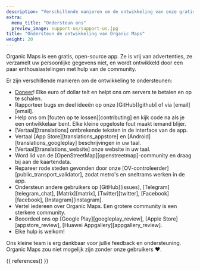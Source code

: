 ```yaml
---
description: "Verschillende manieren om de ontwikkeling van onze gratis applicatie te ondersteunen"
extra:
  menu_title: "Ondersteun ons"
  preview_image: support-us/support-us.jpg
title: "Ondersteun de ontwikkeling van Organic Maps"
weight: 20
---
```


Organic Maps is een gratis, open-source app. Ze is vrij van advertenties, ze
verzamelt uw persoonlijke gegevens niet, en wordt ontwikkeld door een paar
enthousiastelingen met hulp van de community.

Er zijn verschillende manieren om de ontwikkeling te ondersteunen:

- [Doneer](@/donate/index.nl.md)! Elke euro of dollar telt en helpt ons om
  servers te betalen en op te schalen.
- Rapporteer bugs en deel ideeën op onze [GitHub][github] of via
  [email][email].
- Help ons om [fouten op te lossen][contributing] en kijk code na als je een
  ontwikkelaar bent. Elke kleine opgeloste fout maakt iemand blijer.
- [Vertaal][translations] ontbrekende teksten in de interface van de app.
- Vertaal [App Store][translations_appstore] en
  [Android][translations_googleplay] beschrijvingen in uw taal.
- [Vertaal][translations_website] onze website in uw taal.
- Word lid van de [OpenStreetMap][openstreetmap]-community en draag bij aan
  de kaartendata.
- Repareer rode steden gevonden door onze
  [OV-controleerder][public_transport_validator], zodat metro's en sneltrams
  werken in de app.
- Ondersteun andere gebruikers op [GitHub][issues],
  [Telegram][telegram_chat], [Matrix][matrix], [Twitter][twitter],
  [Facebook][facebook], [Instagram][instagram].
- Vertel iedereen over Organic Maps. Een grotere community is een sterkere
  community.
- Beoordeel ons op [Google Play][googleplay_review], [Apple
  Store][appstore_review], [Huawei Appgallery][appgallery_review].
- Elke hulp is welkom!

Ons kleine team is erg dankbaar voor jullie feedback en
ondersteuning. Organic Maps zou niet mogelijk zijn zonder onze gebruikers
❤️.

{{ references() }}
